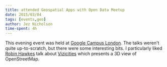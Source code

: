 ```yaml
---
title: attended Geospatial Apps with Open Data Meetup
date: 2015/03/04
tags: [events,geo]
author: Jez Nicholson
time-spent: 4h
---
```

​​​​This evening event was held at [Google Campus London](https://www.campus.co/london/en). The talks weren't quite up-to-scratch, but there were some interesting bits. I particularly liked [Robin Hawkes](http://rawkes.com/) talk about [Vizicities](http://vizicities.com/) which presents a 3D view of OpenStreetMap.
